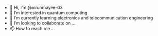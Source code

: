 - 👋 Hi, I’m @mrunmayee-03
- 👀 I’m interested in quantum computing
- 🌱 I’m currently learning electronics and telecommunication engineering
- 💞️ I’m looking to collaborate on ...
- 📫 How to reach me ...

<!---
mrunmayee-03/mrunmayee-03 is a ✨ special ✨ repository because its `README.md` (this file) appears on your GitHub profile.
You can click the Preview link to take a look at your changes.
--->
